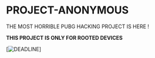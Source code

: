 # PROJECT-ANONYMOUS



THE MOST HORRIBLE PUBG HACKING PROJECT IS HERE !


**THIS PROJECT IS ONLY FOR ROOTED DEVICES**


[![DEADLINE](https://telegra.ph/file/7ca5bc0f3e72ac82edb1f.jpg)]
